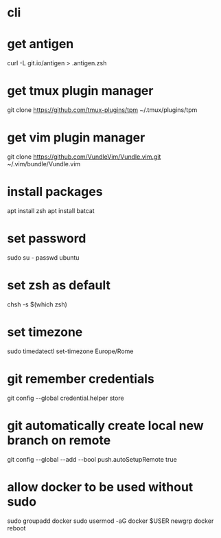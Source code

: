 # cli
# get antigen
curl -L git.io/antigen > .antigen.zsh
# get tmux plugin manager
git clone https://github.com/tmux-plugins/tpm ~/.tmux/plugins/tpm
# get vim plugin manager
git clone https://github.com/VundleVim/Vundle.vim.git ~/.vim/bundle/Vundle.vim
# install packages
apt install zsh
apt install batcat
# set password
sudo su -
passwd ubuntu
# set zsh as default
chsh -s $(which zsh)
# set timezone
sudo timedatectl set-timezone Europe/Rome
# git remember credentials
git config --global credential.helper store
# git automatically create local new branch on remote
git config --global --add --bool push.autoSetupRemote true
# allow docker to be used without sudo
sudo groupadd docker
sudo usermod -aG docker $USER
newgrp docker
reboot
